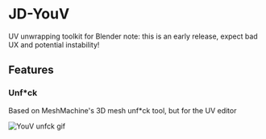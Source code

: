 # JD-YouV
UV unwrapping toolkit for Blender
note: this is an early release, expect bad UX and potential instability!

## Features

### Unf\*ck

Based on MeshMachine's 3D mesh unf\*ck tool, but for the UV editor

![YouV unfck gif](https://user-images.githubusercontent.com/83173898/167676373-bb180653-2783-49a8-bafa-80310f0b1fa7.gif)
